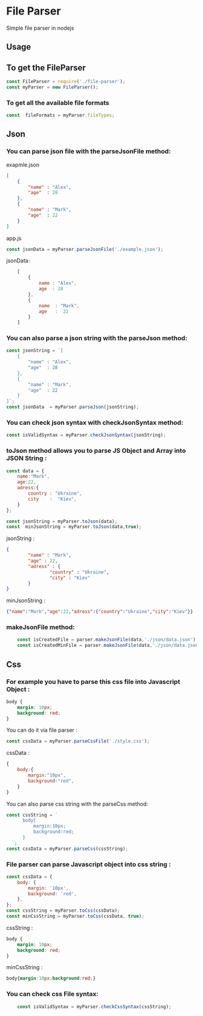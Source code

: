 # File Parser

Simple file parser in nodejs

## Usage

## To get the FileParser
```js
const FileParser = require('./file-parser');
const myParser = new FileParser();
```
### To  get all the available file formats
```js
const  fileFormats = myParser.fileTypes;
```
## Json
### You can parse json file with the parseJsonFile  method:
exapmle.json 
```json
[
    {
        "name" : "Alex",
        "age"  : 28
    },
    {
        "name" : "Mark",
        "age"  : 22
    }
]
```
app.js
```js
const jsonData = myParser.parseJsonFile('./example.json');
```
jsonData:
```js
    [
        {
            name : "Alex",
            age  : 28
        },
        {
            name  : "Mark",
            age   :  22 
        }
    ]
```
### You can also parse a json string with the parseJson  method:
```js
const jsonString = `[
    {
        "name" : "Alex",
        "age"  : 28
    },
    {
        "name" : "Mark",
        "age"  : 22
    }
]`;
const jsonData  = myParser.parseJson(jsonString); 

```
### You can check json syntax with checkJsonSyntax method:
```js
const isValidSyntax = myParser.checkJsonSyntax(jsonString); 
```
### toJson method allows you  to parse JS Object and Array into JSON String :
```js
const data = {
    name:"Mark",
    age:22,
    adress:{
        country : "Ukraine",
        city    :  "Kiev",
    }
};

const jsonString = myParser.toJson(data);
const  minJsonString = myParser.toJson(data,true); 
```
jsonString :
```json
{
        "name" : "Mark",
        "age" : 22,
        "adress" : {
                "country" : "Ukraine",
                "city" : "Kiev"
        }
}
```
minJsonString :
```json
{"name":"Mark","age":22,"adress":{"country":"Ukraine","city":"Kiev"}}
```
### makeJsonFile method:
```js
    const isCreatedFile = parser.makeJsonFile(data,'./json/data.json'); // returns false  if something went wrong
    const isCreatedMinFile = parser.makeJsonFile(data,'./json/data.json',true);      
```


## Css
### For example you have to parse this css file into Javascript Object :

```css
body {
    margin: 10px;
    background: red;
}
```

You can do it via file parser :

```js
const cssData = myParser.parseCssFile('./style.css');
```

cssData :

```js
{
    body:{
        margin:"10px",
        background:"red",
    }
}
```

You can also  parse css string with the parseCss method:

```js
const cssString = `
      body{
          margin:10px;
          background:red;
      }
  `;
const cssData = myParser.parseCss(cssString);
```

### File parser can parse Javascript object into css string :

```js
const cssData = {
    body: {
        margin: '10px',
        background: 'red',
    },
};
const cssString = myParser.toCss(cssData);
const minCssString = myParser.toCss(cssData, true);
```

cssString :

```css
body {
    margin: 10px;
    background: red;
}
```

minCssString :

```css
body{margin:10px;background:red;}
```
### You can check css File syntax:
```js
    const isValidSyntax = myParser.checkCssSyntax(cssString); 
```
